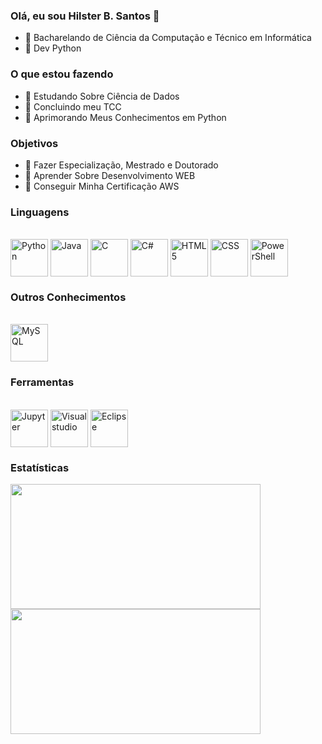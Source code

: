 ### Olá, eu sou Hilster B. Santos 👋
- 🔭 Bacharelando de Ciência da Computação e Técnico em Informática
- 🌱 Dev Python

### O que estou fazendo
- 🌵 Estudando Sobre Ciência de Dados
- 🌱 Concluindo meu TCC
- 🌴 Aprimorando Meus Conhecimentos em Python

### Objetivos
- 🌵 Fazer Especialização, Mestrado e Doutorado
- 🌱 Aprender Sobre Desenvolvimento WEB
- 🌴 Conseguir Minha Certificação AWS

### Linguagens

<div  align="left" style="display: inline_block"><br>
  <img align="center" alt="Python"     height="60" width="60" src="https://cdn.jsdelivr.net/gh/devicons/devicon@latest/icons/python/python-original.svg"         />
  <img align="center" alt="Java"       height="60" width="60" src="https://cdn.jsdelivr.net/gh/devicons/devicon@latest/icons/java/java-original.svg"             />
  <img align="center" alt="C"          height="60" width="60" src="https://cdn.jsdelivr.net/gh/devicons/devicon@latest/icons/c/c-original.svg"                   />
  <img align="center" alt="C#"         height="60" width="60" src="https://cdn.jsdelivr.net/gh/devicons/devicon@latest/icons/csharp/csharp-original.svg"         />
  <img align="center" alt="HTML5"      height="60" width="60" src="https://cdn.jsdelivr.net/gh/devicons/devicon/icons/html5/html5-original.svg"                  />
  <img align="center" alt="CSS"        height="60" width="60" src="https://cdn.jsdelivr.net/gh/devicons/devicon@latest/icons/css3/css3-original.svg"             />  
  <img align="center" alt="PowerShell" height="60" width="60" src="https://cdn.jsdelivr.net/gh/devicons/devicon@latest/icons/powershell/powershell-original.svg" />
  
</div>

### Outros Conhecimentos

<div  align="left" style="display: inline_block"><br>
  <img align="center" alt="MySQL" height="60" width="60" src="https://cdn.jsdelivr.net/gh/devicons/devicon@latest/icons/mysql/mysql-original-wordmark.svg" /> 
</div>
  
### Ferramentas
<div  align="left" style="display: inline_block"><br>
  <img align="center" alt="Jupyter" height="60" width="60" src="https://cdn.jsdelivr.net/gh/devicons/devicon@latest/icons/jupyter/jupyter-original-wordmark.svg" />
  <img align="center" alt="Visualstudio" height="60" width="60" src="https://cdn.jsdelivr.net/gh/devicons/devicon@latest/icons/visualstudio/visualstudio-original.svg" /> 
  <img align="center" alt="Eclipse" height="60" width="60" src="https://cdn.jsdelivr.net/gh/devicons/devicon@latest/icons/eclipse/eclipse-original.svg" /> 
</div> 



### Estatísticas

<div align="left">
  <a href="https://github.com/Hilster00">
  <img height="200em" width="400" src="https://github-readme-stats.vercel.app/api?username=Hilster00&show_icons=true&theme=tokyonight&include_all_commits=true&count_private=true"/>
  <img height="200em" width="400" src="https://github-readme-stats.vercel.app/api/top-langs/?username=Hilster00&layout=compact&langs_count=7&theme=tokyonight"/>
</div>
